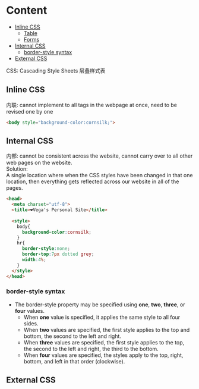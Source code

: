 # Content
- [Inline CSS](#inline-css)
  * [Table](#table)
  * [Forms](#forms)
- [Internal CSS](#internal-css)
  * [border-style syntax](#border-style-syntax)
- [External CSS](#external-css)

CSS: Cascading Style Sheets 层叠样式表

## Inline CSS
内联: cannot implement to all tags in the webpage at once, need to be revised one by one
```html
<body style="background-color:cornsilk;">
```

## Internal CSS
内部: cannot be consistent across the website, cannot carry over to all other web pages on the website.  
Solution:  
A single location where when the CSS styles have been changed in that one location, then everything gets reflected across our website in all of the pages. 
```html
<head>
  <meta charset="utf-8">
  <title>❤️Vega's Personal Site</title>
  
  <style>
    body{
      background-color:cornsilk;
    }
    hr{
      border-style:none;
      border-top:7px dotted grey;
      width:4%;
    }
  </style>
</head>
```
### border-style syntax
- The border-style property may be specified using **one**, **two**, **three**, or **four** values.
  - When **one** value is specified, it applies the same style to all four sides.
  - When **two** values are specified, the first style applies to the top and bottom, the second to the left and right.
  - When **three** values are specified, the first style applies to the top, the second to the left and right, the third to the bottom.
  - When **four** values are specified, the styles apply to the top, right, bottom, and left in that order (clockwise).

## External CSS
